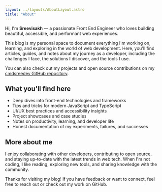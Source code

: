 ```yaml
---
layout: ../layouts/AboutLayout.astro
title: "About"
---
```


Hi, I'm **Sreevisakh** — a passionate Front End Engineer who loves building beautiful, accessible, and performant web experiences.

This blog is my personal space to document everything I'm working on, learning, and exploring in the world of web development. Here, you'll find articles, guides, and notes about my journey as a developer, including the challenges I face, the solutions I discover, and the tools I use.

You can also check out my projects and open source contributions on my [cmdsreedev GitHub repository](https://github.com/cmdsreedev).

## What you'll find here

- Deep dives into front-end technologies and frameworks
- Tips and tricks for modern JavaScript and TypeScript
- UI/UX best practices and accessibility insights
- Project showcases and case studies
- Notes on productivity, learning, and developer life
- Honest documentation of my experiments, failures, and successes

## More about me

I enjoy collaborating with other developers, contributing to open source, and staying up-to-date with the latest trends in web tech. When I'm not coding, I like reading, exploring new tools, and sharing knowledge with the community.

Thanks for visiting my blog! If you have feedback or want to connect, feel free to reach out or check out my work on GitHub.
